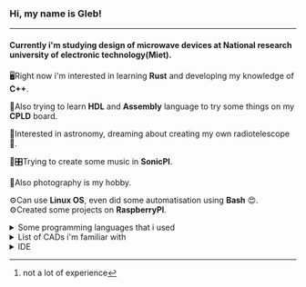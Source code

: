 
### Hi, my name is Gleb! 
---
#### Currently i'm studying design of microwave devices at National research university of electronic technology(Miet).

🖥Right now i'm interested in learning **Rust** and developing my knowledge of **C++**.

💾Also trying to learn **HDL** and **Assembly** language to try some things on my **CPLD** board.

🔭Interested in astronomy, dreaming about creating my own radiotelescope📡. 

🎵🎛Trying to create some music in **SonicPI**.

📸Also photography is my hobby.

⚙Can use **Linux OS**, even did some automatisation using **Bash** 😍.
⚙Created some projects on **RaspberryPI**.
<details><summary>Some programming languages that i used</summary>
<p>
  
- C++
- Python [^1]
  
</p>
</details>

<details><summary>List of CADs i'm familiar with</summary>
<p>
  
+ Microwave Office
+ Keysight Advanced Design System
  + Genesys
  + EMpro
+ Altium Designer
+ Intel Quartus
+ NI Multisim
+ also had a little experience with AutoCAD😄

</p>
</details>

<details><summary>IDE</summary>
<p>
  
* Visual Studio/VS Code
* Code Blocks
* GNUradio companion(developed some software for Software Defined Radio)
* LabVIEW
</p>
</details>

[^1]:not a lot of experience
<!--
**JudgeDreadsTheFirst/JudgeDreadsTheFirst** is a ✨ _special_ ✨ repository because its `README.md` (this file) appears on your GitHub profile.

Here are some ideas to get you started:

- 🔭 I’m currently working on ...
- 🌱 I’m currently learning ...
- 👯 I’m looking to collaborate on ...
- 🤔 I’m looking for help with ...
- 💬 Ask me about ...
- 📫 How to reach me: ...
- 😄 Pronouns: ...
- ⚡ Fun fact: ...
-->
